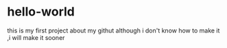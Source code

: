# hello-world
this is my first project about my githut
although i don't know how to make it ,i will make it sooner
